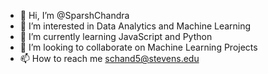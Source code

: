 - 👋 Hi, I’m @SparshChandra
- 👀 I’m interested in Data Analytics and Machine Learning
- 🌱 I’m currently learning JavaScript and Python
- 💞️ I’m looking to collaborate on Machine Learning Projects
- 📫 How to reach me schand5@stevens.edu

<!---
SparshChandra/SparshChandra is a ✨ special ✨ repository because its `README.md` (this file) appears on your GitHub profile.
You can click the Preview link to take a look at your changes.
--->
